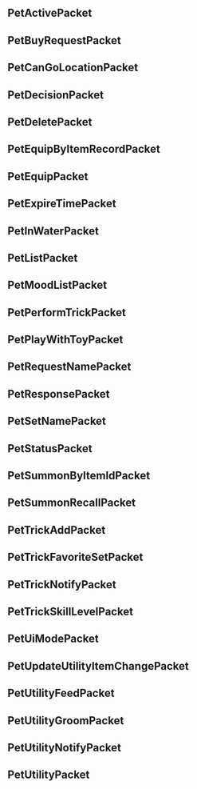 ## PetActivePacket

## PetBuyRequestPacket

## PetCanGoLocationPacket

## PetDecisionPacket

## PetDeletePacket

## PetEquipByItemRecordPacket

## PetEquipPacket

## PetExpireTimePacket

## PetInWaterPacket

## PetListPacket

## PetMoodListPacket

## PetPerformTrickPacket

## PetPlayWithToyPacket

## PetRequestNamePacket

## PetResponsePacket

## PetSetNamePacket

## PetStatusPacket

## PetSummonByItemIdPacket

## PetSummonRecallPacket

## PetTrickAddPacket

## PetTrickFavoriteSetPacket

## PetTrickNotifyPacket

## PetTrickSkillLevelPacket

## PetUiModePacket

## PetUpdateUtilityItemChangePacket

## PetUtilityFeedPacket

## PetUtilityGroomPacket

## PetUtilityNotifyPacket

## PetUtilityPacket